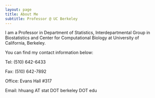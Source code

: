 ```yaml
---
layout: page
title: About Me
subtitle: Professor @ UC Berkeley
---
```


I am a Professor in Department of Statistics, Interdepartmental Group in Biostatistics and Center for Computational Biology at University of California, Berkeley. 
 
You can find my contact information below:

Tel: (510) 642-6433

Fax: (510) 642-7892

Office: Evans Hall #317

Email: hhuang AT stat DOT berkeley DOT edu
